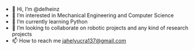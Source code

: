 - 👋 Hi, I’m @delheinz
- 👀 I’m interested in Mechanical Engineering and Computer Science
- 🌱 I’m currently learning Python
- 💞️ I’m looking to collaborate on robotic projects and any kind of research projects
- 📫 How to reach me jahelyucra137@gmail.com

<!---
delheinz/delheinz is a ✨ special ✨ repository because its `README.md` (this file) appears on your GitHub profile.
You can click the Preview link to take a look at your changes. 
--->
